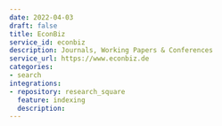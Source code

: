 ```yaml
---
date: 2022-04-03
draft: false
title: EconBiz
service_id: econbiz
description: Journals, Working Papers & Conferences
service_url: https://www.econbiz.de
categories:
- search
integrations:
- repository: research_square
  feature: indexing
  description:
---
```



